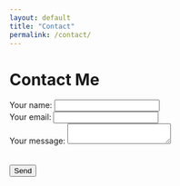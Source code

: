 ```yaml
---
layout: default
title: "Contact"
permalink: /contact/
---
```


# Contact Me

<form action="https://formspree.io/f/myyrqzyo" method="POST">
  <label>
    Your name:
    <input type="text" name="name" required>
  </label>
  <br>
  <label>
    Your email:
    <input type="email" name="_replyto" required>
  </label>
  <br>
  <label>
    Your message:
    <textarea name="message" required></textarea>
  </label>
  <br>
  <!-- Honeypot field -->
  <label style="display:none;">
    Do not fill this out:
    <input type="text" name="_honeypot" style="display:none;">
  </label>
  <br>  
  <br>
  <button type="submit">Send</button>
</form>
